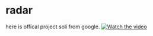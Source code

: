 # radar
here is offical project soli from google.
[![Watch the video](https://i.ytimg.com/an_webp/0QNiZfSsPc0/mqdefault_6s.webp?du=3000&sqp=CLuorPoF&rs=AOn4CLBqLJwQaUKTJaXOyBQf_TpO1EZjWw)](https://www.youtube.com/watch?v=0QNiZfSsPc0&t=2s)
